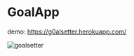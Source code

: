 # GoalApp

demo: https://g0alsetter.herokuapp.com/


![goalsetter](https://user-images.githubusercontent.com/43292234/179683616-8ee801c3-1f34-4a83-a4bd-349bee605231.PNG)
